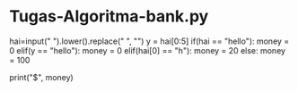# Tugas-Algoritma-bank.py

hai=input(" ").lower().replace(" ", "")
y = hai[0:5]
if(hai == "hello"):
    money = 0
elif(y == "hello"):
    money = 0
elif(hai[0] == "h"):
    money = 20
else:
    money = 100

print("$", money)
